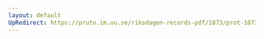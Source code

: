 ```yaml
---
layout: default
UpRedirect: https://pruto.im.uu.se/riksdagen-records-pdf/1873/prot-1873--ak--130/prot-1873--ak--130_006.pdf
---
```

